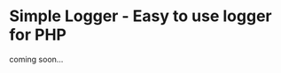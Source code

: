 Simple Logger - Easy to use logger for PHP
==========================================

coming soon...

